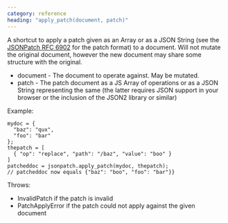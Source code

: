 ```yaml
---
category: reference
heading: "apply_patch(document, patch)"
---
```


A shortcut to apply a patch given as an Array or as a JSON String (see the [JSONPatch RFC 6902][#jsonpatch] for the patch format) to a document. Will not mutate the original document, however the new document may share some structure with the original.


* document - The document to operate against. May be mutated.
* patch - The patch document as a JS Array of operations or as a JSON String representing the same (the latter requires JSON support in your browser or the inclusion of the JSON2 library or similar)

Example:

    mydoc = {
      "baz": "qux",
      "foo": "bar"
    };
    thepatch = [
      { "op": "replace", "path": "/baz", "value": "boo" }
    ]
    patcheddoc = jsonpatch.apply_patch(mydoc, thepatch);
    // patcheddoc now equals {"baz": "boo", "foo": "bar"}}


[#jsonpatch]: http://tools.ietf.org/html/rfc6902

Throws:

* InvalidPatch if the patch is invalid
* PatchApplyError if the patch could not apply against the given document
